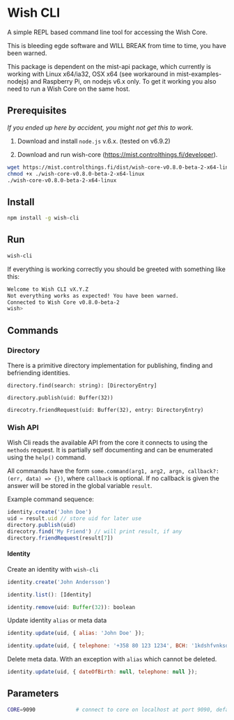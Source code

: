 # Wish CLI

A simple REPL based command line tool for accessing the Wish Core. 

This is bleeding egde software and WILL BREAK from time to time, you have been warned.

This package is dependent on the mist-api package, which currently is working with Linux x64/ia32, OSX x64 (see workaround in mist-examples-nodejs) and Raspberry Pi, on nodejs v6.x only. To get it working you also need to run a Wish Core on the same host.


## Prerequisites

*If you ended up here by accident, you might not get this to work.*

1) Download and install `node.js` v.6.x. (tested on v6.9.2)

2) Download and run wish-core (https://mist.controlthings.fi/developer).

```sh
wget https://mist.controlthings.fi/dist/wish-core-v0.8.0-beta-2-x64-linux
chmod +x ./wish-core-v0.8.0-beta-2-x64-linux
./wish-core-v0.8.0-beta-2-x64-linux
```

## Install

```sh
npm install -g wish-cli
```

## Run

```sh
wish-cli
```

If everything is working correctly you should be greeted with something like this:

```sh
Welcome to Wish CLI vX.Y.Z
Not everything works as expected! You have been warned.
Connected to Wish Core v0.8.0-beta-2
wish> 
```

## Commands

### Directory

There is a primitive directory implementation for publishing, finding and befriending identities.

`directory.find(search: string): [DirectoryEntry]`

`directory.publish(uid: Buffer(32))`

`direcotry.friendRequest(uid: Buffer(32), entry: DirectoryEntry)`

### Wish API

Wish Cli reads the available API from the core it connects to using the `methods` request. It is partially self documenting and can be enumerated using the `help()` command.

All commands have the form `some.command(arg1, arg2, argn, callback?: (err, data) => {})`, where `callback` is optional. If no callback is given the answer will be stored in the global variable `result`.

Example command sequence:

```javascript
identity.create('John Doe')
uid = result.uid // store uid for later use
directory.publish(uid)
direcotry.find('My Friend') // will print result, if any
directory.friendRequest(result[7])
```

#### Identity 

Create an identity with `wish-cli`

```javascript
identity.create('John Andersson')
```

```javascript
identity.list(): [Identity]
```

```javascript
identity.remove(uid: Buffer(32)): boolean
```

Update identity `alias` or meta data

```javascript
identity.update(uid, { alias: 'John Doe' });
```

```javascript
identity.update(uid, { telephone: '+358 80 123 1234', BCH: '1kdshfvnksdvjhnfsdkjfvnhsklf', dateOfBirth: '1982-05-05' });
```

Delete meta data. With an exception with `alias` which cannot be deleted.

```javascript
identity.update(uid, { dateOfBirth: null, telephone: null });
```

## Parameters

```sh
CORE=9090             # connect to core on localhost at port 9090, default is 9094
```
